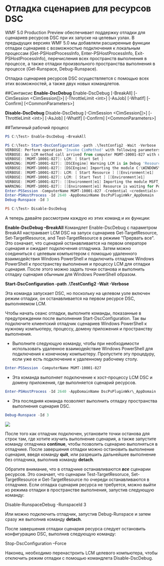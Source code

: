# Отладка сценариев для ресурсов DSC
WMF 5.0 Production Preview обеспечивает поддержку отладки для сценариев ресурсов DSC при их запуске на целевых узлах. В предыдущих версиях WMF 5.0 мы добавляли расширенные функции отладки сценариев с возможностью подключения к локальным процессам (Get-PSHostProcessInfo, Enter-PSHostProcessInfo, Exit-PSHostProcessInfo), перечисления всех пространств выполнения в процессе, а также отладки произвольного пространства выполнения в процессе (Get-Runspace, Debug-Runspace).

Отладка сценариев ресурсов DSC осуществляется с помощью всех этих возможностей, а также двух новых командлетов.

##Синтаксис
**Enable-DscDebug**
Enable-DscDebug \[-BreakAll\] \[-CimSession &lt;CimSession\[\]&gt;\] \[-ThrottleLimit &lt;int&gt;\] \[-AsJob\] \[-WhatIf\] \[-Confirm\] \[&lt;CommonParameters&gt;\]

**Disable-DscDebug**
Disable-DscDebug \[-CimSession &lt;CimSession\[\]&gt;\] \[-ThrottleLimit &lt;int&gt;\] \[-AsJob\] \[-WhatIf\] \[-Confirm\] \[&lt;CommonParameters&gt;\]

##Типичный рабочий процесс


```PowerShell
PS C:\Test> Enable-DscDebug –BreakAll

PS C:\Test> Start-DscConfiguration -path .\TestConfig2 -Wait -Verbose
VERBOSE: Perform operation 'Invoke CimMethod' with following parameters, ''namespaceName' = root/Microsoft/Windows/DesiredStateConfiguration,'className' = MSFT\_DSCLocalConfigurationManager,'methodName' = SendConfigurationApply'.
VERBOSE: An LCM method call arrived from computer MGMT-10001-827 with user sid S-1-5-21-397955417-626881126-188441444-3860663.
VERBOSE: [MGMT-10001-827]: LCM: [ Start Set ]
WARNING: [MGMT-10001-827]: [DSCEngine] Warning LCM is in Debug 'ResourceScriptBreakAll' mode. Resource script processing will be stopped to wait for PowerShell script debugger to attach.
VERBOSE: [MGMT-10001-827]: [DSCEngine] Importing the module C:\WINDOWS\system32\WindowsPowerShell\v1.0\Modules\PSDesiredStateConfiguration\DscResources\MSFT_EnvironmentResource\MSFT_EnvironmentResource.psm1 in force mode.
VERBOSE: [MGMT-10001-827]: LCM: [ Start Resource ] [[Environment]e1]
VERBOSE: [MGMT-10001-827]: LCM: [ Start Test ] [[Environment]e1]
VERBOSE: [MGMT-10001-827]: [[Environment]e1] Importing the module MSFT_EnvironmentResource in force mode.
WARNING: [MGMT-10001-827]: [[Environment]e1] Resource is waiting for PowerShell script debugger to attach. Use the following commands to begin debugging this resource script:
Enter-PSSession -ComputerName MGMT-10001-827 -Credential <credentials>
Enter-PSHostProcess -Id 2640 -AppDomainName DscPsPluginWkr_AppDomain
Debug-Runspace -Id 3

PS C:\Test> Disable-DscDebug
```
А теперь давайте рассмотрим каждую из этих команд и их функции:

**Enable-DscDebug –BreakAll**
Командлет Enable-DscDebug с параметром BreakAll настраивает LCM DSC на запуск сценариев Get-TargetResource, Set-TargetResource, and Test-TargetResource в режиме "Прервать все". Это означает, что сценарий останавливается на первом операторе сценария и ожидает подключения отладчика. Затем можно соединиться с целевым компьютером с помощью удаленного взаимодействия Windows PowerShell и подключить отладчик Windows PowerShell к пространству выполнения и процессу LCM для отладки сценария. После этого можно задать точки останова и выполнить отладку сценария обычным для Windows PowerShell образом.

**Start-DscConfiguration -path .\TestConfig2 -Wait -Verbose**

Эта команда запускает DSC, но поскольку на целевом узле включен режим отладки, он останавливается на первом ресурсе DSC, выполняемом LCM.

Чтобы начать сеанс отладки, выполните команды, показанные в предупреждении после выполнения Start-DscConfiguration. Так вы подключите клиентский отладчик сценариев Windows PowerShell к нужному компьютеру, процессу, домену приложения и пространству выполнения.

* Выполните следующую команду, чтобы при необходимости использовать удаленное взаимодействие Windows PowerShell для подключения к конечному компьютеру. Пропустите эту процедуру, если уже есть подключение к удаленному рабочему столу.
```PowerShell
Enter-PSSession -ComputerName MGMT-10001-827
```
* Эта команда выполняет подключение к хост-процессу LCM DSC и домену приложения, где выполняется сценарий ресурсов.
```PowerShell
Enter-PSHostProcess -Id 2640 -AppDomainName DscPsPluginWkr\_AppDomain
```
*  Эта последняя команда позволяет выполнить отладку пространства выполнения сценария DSC.
```PowerShell
Debug-Runspace -Id 3
```
![](images/DscResourceDebugging.jpg)

После того как отладчик подключен, установите точки останова для строк там, где хотите изучить выполнение сценария, а также запустите команду отладчика **continue**, чтобы позволить сценарию выполняться в отладчике. После завершения отладки можно остановить выполнение сценария, введя команду **quit**, или разрешить дальнейшее выполнение без отладчика, выполнив команду **detach**.

Обратите внимание, что в отладчике останавливаются ***все*** сценарии ресурсов. Это означает, что сценарии Test-TargetResoruce, Set-TargetResource и Get-TargetResource по очереди останавливаются в отладчике. Если отладка сценария ресурса не требуется, можно выйти из режима отладки в пространстве выполнения, запустив следующую команду:

Disable-RunspaceDebug -RunspaceId 3

Или можно подключить отладчик, запустив Debug-Runspace и затем сразу же выполнив команду **detach**.

После завершения отладки сценария ресурса следует остановить конфигурацию DSC, выполнив следующую команду:

Stop-DscConfiguration –Force

Наконец, необходимо перенастроить LCM целевого компьютера, чтобы отключить режим отладки с помощью командлета Disable-DscDebug.<!--HONumber=Mar16_HO2-->
